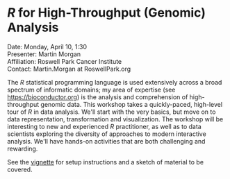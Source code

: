 # _R_ for High-Throughput (Genomic) Analysis

Date: Monday, April 10, 1:30<br />
Presenter: Martin Morgan<br />
Affiliation: Roswell Park Cancer Institute<br />
Contact: Martin.Morgan at RoswellPark.org

The _R_ statistical programming language is used extensively across a broad spectrum of informatic domains; my area of expertise (see https://bioconductor.org) is the analysis and comprehension of high-throughput genomic data. This workshop takes a quickly-paced, high-level tour of _R_ in data analysis. We'll start with the very basics, but move on to data representation, transformation and visualization. The workshop will be interesting to new and experienced _R_ practitioner, as well as to data scientists exploring the diversity of approaches to modern interactive analysis. We'll have hands-on activities that are both challenging and rewarding.

See the [vignette][] for setup instructions and a sketch of material to be covered.

[vignette]: https://github.com/Bioconductor/BiocIntro/blob/R-HTG-CDSE-Apr-2017/vignettes/R_HTS.Rmd
